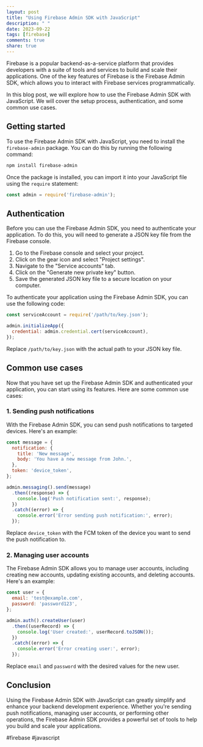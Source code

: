 ```yaml
---
layout: post
title: "Using Firebase Admin SDK with JavaScript"
description: " "
date: 2023-09-22
tags: [firebase]
comments: true
share: true
---
```


Firebase is a popular backend-as-a-service platform that provides developers with a suite of tools and services to build and scale their applications. One of the key features of Firebase is the Firebase Admin SDK, which allows you to interact with Firebase services programmatically.

In this blog post, we will explore how to use the Firebase Admin SDK with JavaScript. We will cover the setup process, authentication, and some common use cases.

## Getting started

To use the Firebase Admin SDK with JavaScript, you need to install the `firebase-admin` package. You can do this by running the following command:

```javascript
npm install firebase-admin
```

Once the package is installed, you can import it into your JavaScript file using the `require` statement:

```javascript
const admin = require('firebase-admin');
```

## Authentication

Before you can use the Firebase Admin SDK, you need to authenticate your application. To do this, you will need to generate a JSON key file from the Firebase console.

1. Go to the Firebase console and select your project.
2. Click on the gear icon and select "Project settings".
3. Navigate to the "Service accounts" tab.
4. Click on the "Generate new private key" button.
5. Save the generated JSON key file to a secure location on your computer.

To authenticate your application using the Firebase Admin SDK, you can use the following code:

```javascript
const serviceAccount = require('/path/to/key.json');

admin.initializeApp({
  credential: admin.credential.cert(serviceAccount),
});
```

Replace `/path/to/key.json` with the actual path to your JSON key file.

## Common use cases

Now that you have set up the Firebase Admin SDK and authenticated your application, you can start using its features. Here are some common use cases:

### 1. Sending push notifications

With the Firebase Admin SDK, you can send push notifications to targeted devices. Here's an example:

```javascript
const message = {
  notification: {
    title: 'New message',
    body: 'You have a new message from John.',
  },
  token: 'device_token',
};

admin.messaging().send(message)
  .then((response) => {
    console.log('Push notification sent:', response);
  })
  .catch((error) => {
    console.error('Error sending push notification:', error);
  });
```

Replace `device_token` with the FCM token of the device you want to send the push notification to.

### 2. Managing user accounts

The Firebase Admin SDK allows you to manage user accounts, including creating new accounts, updating existing accounts, and deleting accounts. Here's an example:

```javascript
const user = {
  email: 'test@example.com',
  password: 'password123',
};

admin.auth().createUser(user)
  .then((userRecord) => {
    console.log('User created:', userRecord.toJSON());
  })
  .catch((error) => {
    console.error('Error creating user:', error);
  });
```

Replace `email` and `password` with the desired values for the new user.

## Conclusion

Using the Firebase Admin SDK with JavaScript can greatly simplify and enhance your backend development experience. Whether you're sending push notifications, managing user accounts, or performing other operations, the Firebase Admin SDK provides a powerful set of tools to help you build and scale your applications.

#firebase #javascript